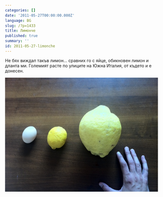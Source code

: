 ```yaml
---
categories: []
date: '2011-05-27T00:00:00.000Z'
language: BG
slug: /?p=1433
title: Лимонче
published: true
summary: ''
id: 2011-05-27-limonche
---
```


Не бях виждал такъв лимон... сравних го с яйце, обикновен лимон и дланта ми. Големият расте по улиците на Южна Италия, от където и е донесен. 

![](https://raw.githubusercontent.com/kirilchristov/blog_images/main/2011/05/IMG_1008.jpg)
